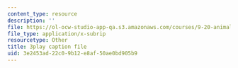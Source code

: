 ```yaml
---
content_type: resource
description: ''
file: https://ol-ocw-studio-app-qa.s3.amazonaws.com/courses/9-20-animal-behavior-fall-2013/3e2453ad22c09b12e8af50ae0bd905b9_472237.srt
file_type: application/x-subrip
resourcetype: Other
title: 3play caption file
uid: 3e2453ad-22c0-9b12-e8af-50ae0bd905b9
---
```

